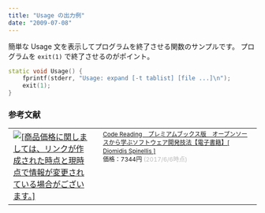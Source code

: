 ```yaml
---
title: "Usage の出力例"
date: "2009-07-08"
---
```


簡単な Usage 文を表示してプログラムを終了させる関数のサンプルです。
プログラムを `exit(1)` で終了させるのがポイント。

~~~ cpp
static void Usage() {
    fprintf(stderr, "Usage: expand [-t tablist] [file ...]\n");
    exit(1);
}
~~~


### 参考文献

<table><tr><td><a href="https://hb.afl.rakuten.co.jp/hgc/15c85ffb.3f2107b5.15c85ffc.6efbe34e/?pc=https%3A%2F%2Fitem.rakuten.co.jp%2Frakutenkobo-ebooks%2F749ea6e601503a4d8e1d3b8cf414bdcd%2F&m=http%3A%2F%2Fm.rakuten.co.jp%2Frakutenkobo-ebooks%2Fi%2F16136841%2F&link_type=picttext&ut=eyJwYWdlIjoiaXRlbSIsInR5cGUiOiJwaWN0dGV4dCIsInNpemUiOiIzMDB4MzAwIiwibmFtIjoxLCJuYW1wIjoicmlnaHQiLCJjb20iOjAsImNvbXAiOiJkb3duIiwicHJpY2UiOjEsImJvciI6MCwiY29sIjowfQ%3D%3D" target="_blank" rel="nofollow" style="word-wrap:break-word;"  ><img src="https://hbb.afl.rakuten.co.jp/hgb/15c85ffb.3f2107b5.15c85ffc.6efbe34e/?me_id=1278256&item_id=16136841&m=https%3A%2F%2Fthumbnail.image.rakuten.co.jp%2F%400_mall%2Frakutenkobo-ebooks%2Fcabinet%2F1813%2F2000004911813.jpg%3F_ex%3D80x80&pc=https%3A%2F%2Fthumbnail.image.rakuten.co.jp%2F%400_mall%2Frakutenkobo-ebooks%2Fcabinet%2F1813%2F2000004911813.jpg%3F_ex%3D300x300&s=300x300&t=picttext" border="0" style="margin:2px" alt="[商品価格に関しましては、リンクが作成された時点と現時点で情報が変更されている場合がございます。]" title="[商品価格に関しましては、リンクが作成された時点と現時点で情報が変更されている場合がございます。]"></a></td><td style="vertical-align:top;width:310px;"><p style="font-size:12px;line-height:1.4em;text-align:left;margin:0px;padding:2px 6px;word-wrap:break-word"><a href="https://hb.afl.rakuten.co.jp/hgc/15c85ffb.3f2107b5.15c85ffc.6efbe34e/?pc=https%3A%2F%2Fitem.rakuten.co.jp%2Frakutenkobo-ebooks%2F749ea6e601503a4d8e1d3b8cf414bdcd%2F&m=http%3A%2F%2Fm.rakuten.co.jp%2Frakutenkobo-ebooks%2Fi%2F16136841%2F&link_type=picttext&ut=eyJwYWdlIjoiaXRlbSIsInR5cGUiOiJwaWN0dGV4dCIsInNpemUiOiIzMDB4MzAwIiwibmFtIjoxLCJuYW1wIjoicmlnaHQiLCJjb20iOjAsImNvbXAiOiJkb3duIiwicHJpY2UiOjEsImJvciI6MCwiY29sIjowfQ%3D%3D" target="_blank" rel="nofollow" style="word-wrap:break-word;"  >Code Reading　プレミアムブックス版　オープンソースから学ぶソフトウェア開発技法【電子書籍】[ Diomidis Spinellis ]</a><br><span >価格：7344円</span> <span style="color:#BBB">(2017/6/6時点)</span></p></td><tr></table>

